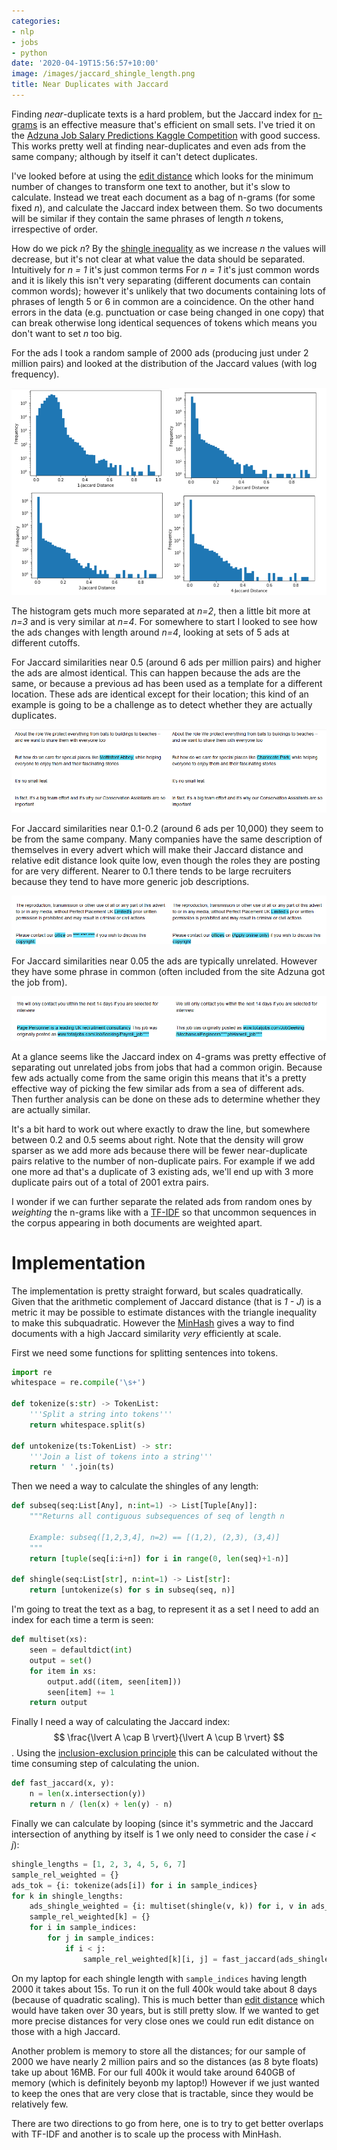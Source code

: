```yaml
---
categories:
- nlp
- jobs
- python
date: '2020-04-19T15:56:57+10:00'
image: /images/jaccard_shingle_length.png
title: Near Duplicates with Jaccard
---
```


Finding *near*-duplicate texts is a hard problem, but the Jaccard index for [n-grams](https://en.wikipedia.org/wiki/N-gram) is an effective measure that's efficient on small sets.
I've tried it on the [Adzuna Job Salary Predictions Kaggle Competition](https://www.kaggle.com/c/job-salary-prediction) with good success.
This works pretty well at finding near-duplicates and even ads from the same company; although by itself it can't detect duplicates.

I've looked before at using the [edit distance](/levenshtein) which looks for the minimum number of changes to transform one text to another, but it's slow to calculate.
Instead we treat each document as a bag of n-grams (for some fixed *n*), and calculate the Jaccard index between them.
So two documents will be similar if they contain the same phrases of length *n* tokens, irrespective of order.

How do we pick *n*?
By the [shingle inequality](/shingle-inequality) as we increase *n* the values will decrease, but it's not clear at what value the data should be separated.
Intuitively for *n = 1* it's just common terms
For *n = 1* it's just common words and it is likely this isn't very separating (different documents can contain common words); however it's unlikely that two documents containing lots of phrases of length 5 or 6 in common are a coincidence.
On the other hand errors in the data (e.g. punctuation or case being changed in one copy) that can break otherwise long identical sequences of tokens which means you don't want to set *n* too big.

For the ads I took a random sample of 2000 ads (producing just under 2 million pairs) and looked at the distribution of the Jaccard values (with log frequency).

![Jaccard histogram for 1-grams to 4-grams](/images/jaccard_shingle_length.png)

The histogram gets much more separated at *n=2*, then a little bit more at *n=3* and is very similar at *n=4*.
For somewhere to start I looked to see how the ads changes with length around *n=4*, looking at sets of 5 ads at different cutoffs.

For Jaccard similarities near 0.5 (around 6 ads per million pairs) and higher the ads are almost identical.
This can happen because the ads are the same, or because a previous ad has been used as a template for a different location.
These ads are identical except for their location; this kind of an example is going to be a challenge as to detect whether they are actually duplicates.

![Ads identical except for location](/images/ads_location_change.png)

For Jaccard similarities near 0.1-0.2 (around 6 ads per 10,000) they seem to be from the same company.
Many companies have the same description of themselves in every advert which will make their Jaccard distance and relative edit distance look quite low, even though the roles they are posting for are very different.
Nearer to 0.1 there tends to be large recruiters because they tend to have more generic job descriptions.

![Ads with same company text](/images/ads_same_company_text.png)

For Jaccard similarities near 0.05 the ads are typically unrelated.
However they have some phrase in common (often included from the site Adzuna got the job from).

![Unrelated ads with similar text](/images/ads_unrelated_similar_text.png)

At a glance seems like the Jaccard index on 4-grams was pretty effective of separating out unrelated jobs from jobs that had a common origin.
Because few ads actually come from the same origin this means that it's a pretty effective way of picking the few similar ads from a sea of different ads.
Then further analysis can be done on these ads to determine whether they are actually similar.

It's a bit hard to work out where exactly to draw the line, but somewhere between 0.2 and 0.5 seems about right.
Note that the density will grow sparser as we add more ads because there will be fewer near-duplicate pairs relative to the number of non-duplicate pairs.
For example if we add one more ad that's a duplicate of 3 existing ads, we'll end up with 3 more duplicate pairs out of a total of 2001 extra pairs.

I wonder if we can further separate the related ads from random ones by *weighting* the n-grams like with a [TF-IDF](https://en.wikipedia.org/wiki/Tfidf) so that uncommon sequences in the corpus appearing in both documents are weighted apart.

# Implementation

The implementation is pretty straight forward, but scales quadratically.
Given that the arithmetic complement of Jaccard distance (that is *1 - J*) is a metric it may be possible to estimate distances with the triangle inequality to make this subquadratic.
However the [MinHash](https://en.wikipedia.org/wiki/MinHash) gives a way to find documents with a high Jaccard similarity *very* efficiently at scale.

First we need some functions for splitting sentences into tokens.

```python
import re
whitespace = re.compile('\s+')

def tokenize(s:str) -> TokenList:
    '''Split a string into tokens'''
    return whitespace.split(s)

def untokenize(ts:TokenList) -> str:
    '''Join a list of tokens into a string'''
    return ' '.join(ts)
```

Then we need a way to calculate the shingles of any length:

```python
def subseq(seq:List[Any], n:int=1) -> List[Tuple[Any]]:
    """Returns all contiguous subsequences of seq of length n
    
    Example: subseq([1,2,3,4], n=2) == [(1,2), (2,3), (3,4)]
    """
    return [tuple(seq[i:i+n]) for i in range(0, len(seq)+1-n)]

def shingle(seq:List[str], n:int=1) -> List[str]:
    return [untokenize(s) for s in subseq(seq, n)]
```

I'm going to treat the text as a bag, to represent it as a set I need to add an index for each time a term is seen:

```python
def multiset(xs):
    seen = defaultdict(int)
    output = set()
    for item in xs:
        output.add((item, seen[item]))
        seen[item] += 1
    return output
```

Finally I need a way of calculating the Jaccard index: $$ \frac{\lvert A \cap B \rvert}{\lvert A \cup B \rvert} $$.
Using the [inclusion-exclusion principle](https://en.wikipedia.org/wiki/Inclusion%E2%80%93exclusion_principle) this can be calculated without the time consuming step of calculating the union.

```python
def fast_jaccard(x, y):
    n = len(x.intersection(y))
    return n / (len(x) + len(y) - n)
```

Finally we can calculate by looping (since it's symmetric and the Jaccard intersection of anything by itself is 1 we only need to consider the case *i < j*):


```python
shingle_lengths = [1, 2, 3, 4, 5, 6, 7]
sample_rel_weighted = {}
ads_tok = {i: tokenize(ads[i]) for i in sample_indices}
for k in shingle_lengths:
    ads_shingle_weighted = {i: multiset(shingle(v, k)) for i, v in ads_tok.items()}
    sample_rel_weighted[k] = {}
    for i in sample_indices:
        for j in sample_indices:
            if i < j:
                sample_rel_weighted[k][i, j] = fast_jaccard(ads_shingle_weighted[i], ads_shingle_weighted[j])
```

On my laptop for each shingle length with `sample_indices` having length 2000 it takes about 15s.
To run it on the full 400k would take about 8 days (because of quadratic scaling).
This is much better than [edit distance](/levenshtein) which would have taken over 30 years, but is still pretty slow.
If we wanted to get more precise distances for very close ones we could run edit distance on those with a high Jaccard.

Another problem is memory to store all the distances; for our sample of 2000 we have nearly 2 million pairs and so the distances (as 8 byte floats) take up about 16MB.
For our full 400k it would take around 640GB of memory (which is definitely beyonb my laptop!)
However if we just wanted to keep the ones that are very close that is tractable, since they would be relatively few.

There are two directions to go from here, one is to try to get better overlaps with TF-IDF and another is to scale up the process with MinHash.